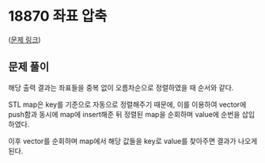 # 18870 좌표 압축

([문제 링크](https://www.acmicpc.net/problem/18870))

## 문제 풀이

해당 출력 결과는 좌표들을 중복 없이 오름차순으로 정렬하였을 때 순서와 같다.

STL map은 key를 기준으로 자동으로 정렬해주기 때문에, 이를 이용하여 vector에 push함과 동시에 map에 insert해준 뒤 정렬된 map을 순회하며 value에 순번을 삽입하였다.

이후 vector를 순회하며 map에서 해당 값들을 key로 value를 찾아주면 결과가 나오게 된다.